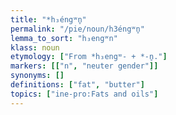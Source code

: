 ```yaml
---
title: "*h₃éngʷn̥"
permalink: "/pie/noun/h3éngʷn̥"
lemma_to_sort: "h₃engʷn"
klass: noun
etymology: ["From *h₃engʷ- +‎ *-n̥."]
markers: [["n", "neuter gender"]]
synonyms: []
definitions: ["fat", "butter"]
topics: ["ine-pro:Fats and oils"]
---
```

